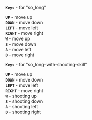 **`Keys`** - for "so_long"

**`UP`** - move up  
**`DOWN`** - move down   
**`LEFT`** - move left  
**`RIGHT`** - move right  
**`W`** - move up  
**`S`** - move down   
**`A`** - move left   
**`D`** - move right   


**`Keys`** - for "so_long-with-shooting-skill"

**`UP`** - move up  
**`DOWN`** - move down   
**`LEFT`** - move left  
**`RIGHT`** - move right  
**`W`** - shooting up  
**`S`** - shooting down   
**`A`** - shooting left   
**`D`** - shooting right 
